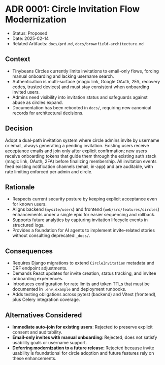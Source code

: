 # ADR 0001: Circle Invitation Flow Modernization

- Status: Proposed
- Date: 2025-02-14
- Related Artifacts: `docs/prd.md`, `docs/brownfield-architecture.md`

## Context
- Tinybeans Circles currently limits invitations to email-only flows, forcing manual onboarding and lacking username search.
- Authentication is multi-surface (magic link, Google OAuth, 2FA, recovery codes, trusted devices) and must stay consistent when onboarding invited users.
- Admins need visibility into invitation status and safeguards against abuse as circles expand.
- Documentation has been rebooted in `docs/`, requiring new canonical records for architectural decisions.

## Decision
Adopt a dual-path invitation system where circle admins invite by username or email, always generating a pending invitation. Existing users receive acceptance emails and join only after explicit confirmation; new users receive onboarding tokens that guide them through the existing auth stack (magic link, OAuth, 2FA) before finalizing membership. All invitation events feed existing notification channels (email, in-app) and are auditable, with rate limiting enforced per admin and circle.

## Rationale
- Respects current security posture by keeping explicit acceptance even for known users.
- Aligns backend (`mysite/users`) and frontend (`web/src/features/circles`) enhancements under a single epic for easier sequencing and rollback.
- Supports future analytics by capturing invitation lifecycle events in structured logs.
- Provides a foundation for AI agents to implement invite-related stories without consulting deprecated `_docs/`.

## Consequences
- Requires Django migrations to extend `CircleInvitation` metadata and DRF endpoint adjustments.
- Demands React updates for invite creation, status tracking, and invitee onboarding experiences.
- Introduces configuration for rate limits and token TTLs that must be documented in `.env.example` and deployment runbooks.
- Adds testing obligations across pytest (backend) and Vitest (frontend), plus Celery integration coverage.

## Alternatives Considered
- **Immediate auto-join for existing users**: Rejected to preserve explicit consent and auditability.
- **Email-only invites with manual onboarding**: Rejected; does not satisfy usability goals or username support.
- **Deferring modernization to a future release**: Rejected because invite usability is foundational for circle adoption and future features rely on these enhancements.

